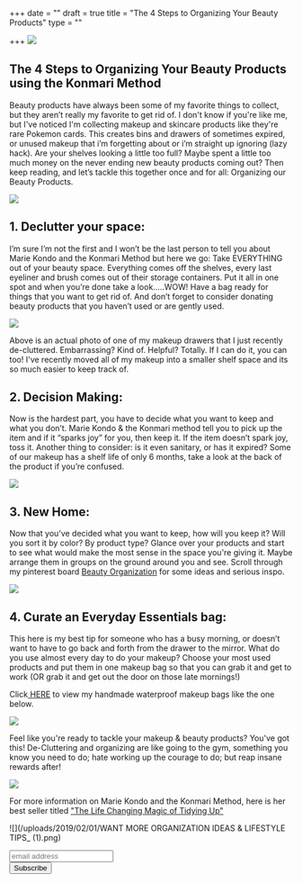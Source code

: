 +++
date = ""
draft = true
title = "The 4 Steps to Organizing Your Beauty Products"
type = ""

+++
![](/uploads/2019/02/01/mariekondo.png)

## The 4 Steps to Organizing Your Beauty Products using the Konmari Method

Beauty products have always been some of my favorite things to collect, but they aren’t really my favorite to get rid of. I don't know if you're like me, but I've noticed I'm collecting makeup and skincare products like they're rare Pokemon cards. This creates bins and drawers of sometimes expired, or unused makeup that i’m forgetting about or i’m straight up ignoring (lazy hack). Are your shelves looking a little too full? Maybe spent a little too much money on the never ending new beauty products coming out? Then keep reading, and let’s tackle this together once and for all: Organizing our Beauty Products.

![](/uploads/2019/02/01/a03cf51246a3ab1785ea384f720d1759.jpg)

## 1. Declutter your space:

I’m sure I’m not the first and I won’t be the last person to tell you about Marie Kondo and the Konmari Method but here we go: Take EVERYTHING out of your beauty space. Everything comes off the shelves, every last eyeliner and brush comes out of their storage containers. Put it all in one spot and when you’re done take a look…..WOW! Have a bag ready for things that you want to get rid of. And don’t forget to consider donating beauty products that you haven’t used or are gently used.

![](/uploads/2019/02/01/BEFORE.png)

  Above is an actual photo of one of my makeup drawers that I just recently de-cluttered. Embarrassing? Kind of. Helpful? Totally. If I can do it, you can too! I've recently moved all of my makeup into a smaller shelf space and its so much easier to keep track of.
## 2. Decision Making:

   Now is the hardest part, you have to decide what you want to keep and what you don’t. Marie Kondo & the Konmari method tell you to pick up the item and if it “sparks joy” for you, then keep it. If the item doesn’t spark joy, toss it. Another thing to consider: is it even sanitary, or has it expired? Some of our makeup has a shelf life of only 6 months, take a look at the back of the product if you’re confused.

![](/uploads/2018/11/30/94a5e3249a83b9a0d649cd504852c44b.jpg)

## 3. New Home:

   Now that you’ve decided what you want to keep, how will you keep it? Will you sort it by color? By product type? Glance over your products and start to see what would make the most sense in the space you're giving it. Maybe arrange them in groups on the ground around you and see. Scroll through my pinterest board [Beauty Organization](https://www.pinterest.com/makeyourselfdesigns/beauty-organization/) for some ideas and serious inspo.

![](/uploads/2019/02/01/0a03917c15374fdf876956a5996c1330.jpg)

## 4. Curate an Everyday Essentials bag:

   This here is my best tip for someone who has a busy morning, or doesn’t want to have to go back and forth from the drawer to the mirror. What do you use almost every day to do your makeup? Choose your most used products and put them in one makeup bag so that you can grab it and get to work (OR grab it and get out the door on those late mornings!)

   Click[ HERE](https://www.etsy.com/shop/MakeYourselfDesigns?section_id=18858827) to view my handmade waterproof makeup bags like the one below.

![](/uploads/2018/11/05/IMG_1287.jpg)

Feel like you're ready to tackle your makeup & beauty products? You've got this! De-Cluttering and organizing are like going to the gym, something you know you need to do; hate working up the courage to do; but reap insane rewards after!

![](/uploads/2019/02/01/The-life-changing-magic-of-tidying-up.jpg)

For more information on Marie Kondo and the Konmari Method, here is her best seller titled ["The Life Changing Magic of Tidying Up" ](https://www.amazon.com/Life-Changing-Magic-Tidying-Decluttering-Organizing/dp/1607747308)

![](/uploads/2019/02/01/WANT MORE ORGANIZATION IDEAS & LIFESTYLE TIPS_ (1).png)

<!-- Begin Mailchimp Signup Form -->
<link href="//cdn-images.mailchimp.com/embedcode/horizontal-slim-10_7.css" rel="stylesheet" type="text/css">
<style type="text/css">
\#mc_embed_signup{background:#fff; clear:left; font:14px Helvetica,Arial,sans-serif; width:100%;}
/* Add your own Mailchimp form style overrides in your site stylesheet or in this style block.
We recommend moving this block and the preceding CSS link to the HEAD of your HTML file. */
</style>
<div id="mc_embed_signup">
<form action="https://etsy.us17.list-manage.com/subscribe/post?u=24bf613d73a3a4014492cf967&id=5e26c9477f" method="post" id="mc-embedded-subscribe-form" name="mc-embedded-subscribe-form" class="validate" target="_blank" novalidate>
<div id="mc_embed_signup_scroll">

<input type="email" value="" name="EMAIL" class="email" id="mce-EMAIL" placeholder="email address" required>
<!-- real people should not fill this in and expect good things - do not remove this or risk form bot signups-->
<div style="position: absolute; left: -5000px;" aria-hidden="true"><input type="text" name="b_24bf613d73a3a4014492cf967_5e26c9477f" tabindex="-1" value=""></div>
<div class="clear"><input type="submit" value="Subscribe" name="subscribe" id="mc-embedded-subscribe" class="button"></div>
</div>

</form>
</div>

<!--End mc_embed_signup-->